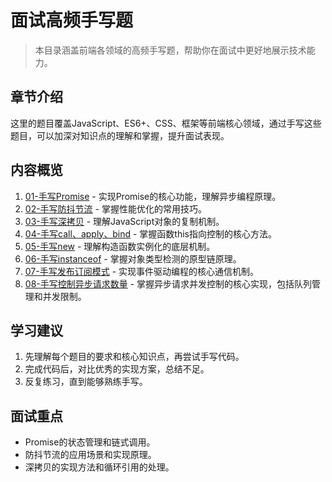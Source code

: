 # 面试高频手写题

> 本目录涵盖前端各领域的高频手写题，帮助你在面试中更好地展示技术能力。

## 章节介绍

这里的题目覆盖JavaScript、ES6+、CSS、框架等前端核心领域，通过手写这些题目，可以加深对知识点的理解和掌握，提升面试表现。

## 内容概览

1. [01-手写Promise](./01-手写Promise.md) - 实现Promise的核心功能，理解异步编程原理。
2. [02-手写防抖节流](./02-手写防抖节流.md) - 掌握性能优化的常用技巧。
3. [03-手写深拷贝](./03-手写深拷贝.md) - 理解JavaScript对象的复制机制。
4. [04-手写call、apply、bind](./04-手写call、apply、bind.md) - 掌握函数this指向控制的核心方法。
5. [05-手写new](./05-手写new.md) - 理解构造函数实例化的底层机制。
6. [06-手写instanceof](./06-手写instanceof.md) - 掌握对象类型检测的原型链原理。
7. [07-手写发布订阅模式](./07-手写发布订阅模式.md) - 实现事件驱动编程的核心通信机制。
8. [08-手写控制异步请求数量](./08-手写控制异步请求数量.md) - 掌握异步请求并发控制的核心实现，包括队列管理和并发限制。

## 学习建议

1. 先理解每个题目的要求和核心知识点，再尝试手写代码。
2. 完成代码后，对比优秀的实现方案，总结不足。
3. 反复练习，直到能够熟练手写。

## 面试重点

- Promise的状态管理和链式调用。
- 防抖节流的应用场景和实现原理。
- 深拷贝的实现方法和循环引用的处理。